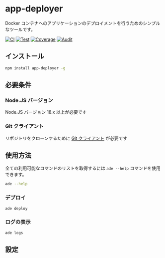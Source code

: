 # app-deployer

Docker コンテナへのアプリケーションのデプロイメントを行うためのシンプルなツールです。

[![CI](https://github.com/sumor-cloud/app-deployer/actions/workflows/ci.yml/badge.svg)](https://github.com/sumor-cloud/app-deployer/actions/workflows/ci.yml)
[![Test](https://github.com/sumor-cloud/app-deployer/actions/workflows/ut.yml/badge.svg)](https://github.com/sumor-cloud/app-deployer/actions/workflows/ut.yml)
[![Coverage](https://github.com/sumor-cloud/app-deployer/actions/workflows/coverage.yml/badge.svg)](https://github.com/sumor-cloud/app-deployer/actions/workflows/coverage.yml)
[![Audit](https://github.com/sumor-cloud/app-deployer/actions/workflows/audit.yml/badge.svg)](https://github.com/sumor-cloud/app-deployer/actions/workflows/audit.yml)

## インストール

```bash
npm install app-deployer -g
```

## 必要条件

### Node.JS バージョン

Node.JS バージョン 18.x 以上が必要です

### Git クライアント

リポジトリをクローンするために [Git クライアント](https://git-scm.com/) が必要です

## 使用方法

全ての利用可能なコマンドのリストを取得するには `ade --help` コマンドを使用できます。

```bash
ade --help
```

### デプロイ

```bash
ade deploy
```

### ログの表示

```bash
ade logs
```

## 設定
